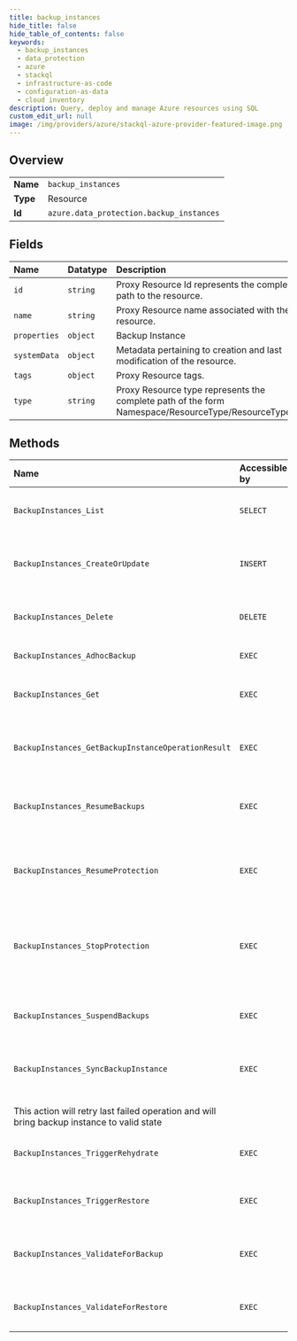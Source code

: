 ```yaml
---
title: backup_instances
hide_title: false
hide_table_of_contents: false
keywords:
  - backup_instances
  - data_protection
  - azure    
  - stackql
  - infrastructure-as-code
  - configuration-as-data
  - cloud inventory
description: Query, deploy and manage Azure resources using SQL
custom_edit_url: null
image: /img/providers/azure/stackql-azure-provider-featured-image.png
---
```

  
    

## Overview
<table><tbody>
<tr><td><b>Name</b></td><td><code>backup_instances</code></td></tr>
<tr><td><b>Type</b></td><td>Resource</td></tr>
<tr><td><b>Id</b></td><td><code>azure.data_protection.backup_instances</code></td></tr>
</tbody></table>

## Fields
| Name | Datatype | Description |
|:-----|:---------|:------------|
| `id` | `string` | Proxy Resource Id represents the complete path to the resource. |
| `name` | `string` | Proxy Resource name associated with the resource. |
| `properties` | `object` | Backup Instance |
| `systemData` | `object` | Metadata pertaining to creation and last modification of the resource. |
| `tags` | `object` | Proxy Resource tags. |
| `type` | `string` | Proxy Resource type represents the complete path of the form Namespace/ResourceType/ResourceType/... |
## Methods
| Name | Accessible by | Required Params | Description |
|:-----|:--------------|:----------------|:------------|
| `BackupInstances_List` | `SELECT` | `api-version, resourceGroupName, subscriptionId, vaultName` | Gets a backup instances belonging to a backup vault |
| `BackupInstances_CreateOrUpdate` | `INSERT` | `api-version, backupInstanceName, resourceGroupName, subscriptionId, vaultName` | Create or update a backup instance in a backup vault |
| `BackupInstances_Delete` | `DELETE` | `api-version, backupInstanceName, resourceGroupName, subscriptionId, vaultName` | Delete a backup instance in a backup vault |
| `BackupInstances_AdhocBackup` | `EXEC` | `api-version, backupInstanceName, resourceGroupName, subscriptionId, vaultName, data__backupRuleOptions` | Trigger adhoc backup  |
| `BackupInstances_Get` | `EXEC` | `api-version, backupInstanceName, resourceGroupName, subscriptionId, vaultName` | Gets a backup instance with name in a backup vault |
| `BackupInstances_GetBackupInstanceOperationResult` | `EXEC` | `api-version, backupInstanceName, operationId, resourceGroupName, subscriptionId, vaultName` | Get result of backup instance creation operation |
| `BackupInstances_ResumeBackups` | `EXEC` | `api-version, backupInstanceName, resourceGroupName, subscriptionId, vaultName` | This operation will resume backups for backup instance |
| `BackupInstances_ResumeProtection` | `EXEC` | `api-version, backupInstanceName, resourceGroupName, subscriptionId, vaultName` | This operation will resume protection for a stopped backup instance |
| `BackupInstances_StopProtection` | `EXEC` | `api-version, backupInstanceName, resourceGroupName, subscriptionId, vaultName` | This operation will stop protection of a backup instance and data will be held forever |
| `BackupInstances_SuspendBackups` | `EXEC` | `api-version, backupInstanceName, resourceGroupName, subscriptionId, vaultName` | This operation will stop backups for backup instance |
| `BackupInstances_SyncBackupInstance` | `EXEC` | `api-version, backupInstanceName, resourceGroupName, subscriptionId, vaultName` | Sync backup instance again in case of failure<br />This action will retry last failed operation and will bring backup instance to valid state |
| `BackupInstances_TriggerRehydrate` | `EXEC` | `api-version, backupInstanceName, resourceGroupName, subscriptionId, vaultName, data__recoveryPointId, data__rehydrationRetentionDuration` | rehydrate recovery point for restore for a BackupInstance |
| `BackupInstances_TriggerRestore` | `EXEC` | `api-version, backupInstanceName, resourceGroupName, subscriptionId, vaultName, data__objectType, data__restoreTargetInfo, data__sourceDataStoreType` | Triggers restore for a BackupInstance |
| `BackupInstances_ValidateForBackup` | `EXEC` | `api-version, resourceGroupName, subscriptionId, vaultName, data__backupInstance` | Validate whether adhoc backup will be successful or not |
| `BackupInstances_ValidateForRestore` | `EXEC` | `api-version, backupInstanceName, resourceGroupName, subscriptionId, vaultName, data__restoreRequestObject` | Validates if Restore can be triggered for a DataSource |
